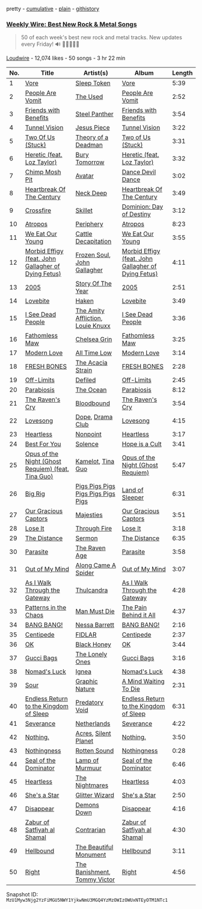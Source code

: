 pretty - [cumulative](/playlists/cumulative/53x58hBq1M9qCzZxyRUmp4.md) - [plain](/playlists/plain/53x58hBq1M9qCzZxyRUmp4) - [githistory](https://github.githistory.xyz/mackorone/spotify-playlist-archive/blob/main/playlists/plain/53x58hBq1M9qCzZxyRUmp4)

### [Weekly Wire: Best New Rock & Metal Songs](https://open.spotify.com/playlist/53x58hBq1M9qCzZxyRUmp4)

> 50 of each week's best new rock and metal tracks\. New updates every Friday!  🔊 🤘🏿🤘🤘🏽

[Loudwire](https://open.spotify.com/user/wqopimzeqvaed8dqu6o2tixrj) - 12,074 likes - 50 songs - 3 hr 22 min

| No. | Title | Artist(s) | Album | Length |
|---|---|---|---|---|
| 1 | [Vore](https://open.spotify.com/track/3lYdGoYMQVn8ywkbd6X6fZ) | [Sleep Token](https://open.spotify.com/artist/2n2RSaZqBuUUukhbLlpnE6) | [Vore](https://open.spotify.com/album/3VjYAhNuyNAWqTIzvSyXml) | 5:39 |
| 2 | [People Are Vomit](https://open.spotify.com/track/6PUd82fC8aYlk81GbUSAkN) | [The Used](https://open.spotify.com/artist/55VydwMyCuGcavwPuhutPL) | [People Are Vomit](https://open.spotify.com/album/0qijHJkDRqedEy7Lpezs2o) | 2:52 |
| 3 | [Friends with Benefits](https://open.spotify.com/track/08kgoxE3SVFiHQvyWez4Kl) | [Steel Panther](https://open.spotify.com/artist/3l02WF362j1oHOurzuseBv) | [Friends with Benefits](https://open.spotify.com/album/2aMlE5iRsUMFrwg4mxCPyU) | 3:54 |
| 4 | [Tunnel Vision](https://open.spotify.com/track/0RxvS6KLWG0SYqQJnhHIpM) | [Jesus Piece](https://open.spotify.com/artist/5ZPr0RHsR3DrAhtsYMsfHR) | [Tunnel Vision](https://open.spotify.com/album/1GZ2py8wHv4xPTfTFmlfmz) | 3:22 |
| 5 | [Two Of Us \(Stuck\)](https://open.spotify.com/track/1NhK4Gcp16Y5CHz9MDE9d6) | [Theory of a Deadman](https://open.spotify.com/artist/74eX4C98E4FCrAMl39qRsJ) | [Two of Us \(Stuck\)](https://open.spotify.com/album/0QEnqo4Z75YBkMf1yUWwrj) | 3:31 |
| 6 | [Heretic \(feat\. Loz Taylor\)](https://open.spotify.com/track/2mTi7e03FygOF0bds32848) | [Bury Tomorrow](https://open.spotify.com/artist/6BD4lgmnh4vy6kkCaZRDWt) | [Heretic \(feat\. Loz Taylor\)](https://open.spotify.com/album/4GuxQZOki4NdCKpn9kW9xn) | 3:32 |
| 7 | [Chimp Mosh Pit](https://open.spotify.com/track/464zBvKda4nyaRDguKuCXS) | [Avatar](https://open.spotify.com/artist/4jpaXieuls7LVzG1uma5Rs) | [Dance Devil Dance](https://open.spotify.com/album/5GH4bz50nqlXUm4xyK4tC2) | 3:02 |
| 8 | [Heartbreak Of The Century](https://open.spotify.com/track/6X39BP7h0IGcDFnf0PHHOb) | [Neck Deep](https://open.spotify.com/artist/2TM0qnbJH4QPhGMCdPt7fH) | [Heartbreak Of The Century](https://open.spotify.com/album/4wqFmxdd5bYFH8XRmfRkAJ) | 3:49 |
| 9 | [Crossfire](https://open.spotify.com/track/4bwvPbiPCsjyMZc6W4VPA2) | [Skillet](https://open.spotify.com/artist/49bzE5vRBRIota4qeHtQM8) | [Dominion: Day of Destiny](https://open.spotify.com/album/0yppsQTW8pACnrnH75Rvhv) | 3:12 |
| 10 | [Atropos](https://open.spotify.com/track/5LmeXeJ8McsxWZXgPkyhxs) | [Periphery](https://open.spotify.com/artist/6d24kC5fxHFOSEAmjQPPhc) | [Atropos](https://open.spotify.com/album/3B1hA33fuFZKtet8TbZg9M) | 8:23 |
| 11 | [We Eat Our Young](https://open.spotify.com/track/4BtaJV2BTpuTYhpLUqP7LB) | [Cattle Decapitation](https://open.spotify.com/artist/67ZMMtA88DDO0gTuRrzGjn) | [We Eat Our Young](https://open.spotify.com/album/2L4ZJ3BTuZe04IjLP5eNrc) | 3:55 |
| 12 | [Morbid Effigy \(feat\. John Gallagher of Dying Fetus\)](https://open.spotify.com/track/3sJAGFYaWIsOZoXiMGWcXi) | [Frozen Soul](https://open.spotify.com/artist/1hwwmQI1vhQamuIksyDKG6), [John Gallagher](https://open.spotify.com/artist/3SdmYL7oUhaUFwJhBGp2D6) | [Morbid Effigy \(feat\. John Gallagher of Dying Fetus\)](https://open.spotify.com/album/3H1jdoNX8YfDBUejrwq5oL) | 4:11 |
| 13 | [2005](https://open.spotify.com/track/7mBH6K8EkUEZmSavjoqkV7) | [Story Of The Year](https://open.spotify.com/artist/0KDuKk6YdEu3hR56HtXmxt) | [2005](https://open.spotify.com/album/75OoXT2GLguj296VYuaRMz) | 2:51 |
| 14 | [Lovebite](https://open.spotify.com/track/5eF04x4p4bLw6rpaNcMX8n) | [Haken](https://open.spotify.com/artist/2SRIVGDkdqQnrQdaXxDkJt) | [Lovebite](https://open.spotify.com/album/7l5C0M00szx06bZBiRfitX) | 3:49 |
| 15 | [I See Dead People](https://open.spotify.com/track/3UgZA53hNSPbwtNJ7x8Bd9) | [The Amity Affliction](https://open.spotify.com/artist/6kNKUYGn6VNGsRoXmyoDPK), [Louie Knuxx](https://open.spotify.com/artist/2SQXiX0AGHf3Aw43or85KX) | [I See Dead People](https://open.spotify.com/album/3R8VofbgLwq9q48eueOCqC) | 3:36 |
| 16 | [Fathomless Maw](https://open.spotify.com/track/3SSc3dcDRsvLuLYTSbyeYM) | [Chelsea Grin](https://open.spotify.com/artist/4UgQ3EFa8fEeaIEg54uV5b) | [Fathomless Maw](https://open.spotify.com/album/6RdK7lIglSnuA9xLqwTyMM) | 3:25 |
| 17 | [Modern Love](https://open.spotify.com/track/4Qjv4VFulw2xS9P5EVLvOp) | [All Time Low](https://open.spotify.com/artist/46gyXjRIvN1NL1eCB8GBxo) | [Modern Love](https://open.spotify.com/album/4q5GY0DRqSNEOb3n3JCigy) | 3:14 |
| 18 | [FRESH BONES](https://open.spotify.com/track/052ENxuzyaucDQqiAAxuo6) | [The Acacia Strain](https://open.spotify.com/artist/4tDkeVxH0CSkNiLVrsYmQs) | [FRESH BONES](https://open.spotify.com/album/7kPz7t2SmzZfcpvkCXQSAW) | 2:28 |
| 19 | [Off\-Limits](https://open.spotify.com/track/6Sq1HmzAr1ScOwXTHrULvw) | [Defiled](https://open.spotify.com/artist/6KDc0SB4ero6zAgrafjVrt) | [Off\-Limits](https://open.spotify.com/album/0rYLBZ5nDPnROkUn6eteV6) | 2:45 |
| 20 | [Parabiosis](https://open.spotify.com/track/5n8GbfmtN1BcJy9XElZN2L) | [The Ocean](https://open.spotify.com/artist/6fuALtryzj4cq7vkglKLxq) | [Parabiosis](https://open.spotify.com/album/5mtfutC0lb1aQrvhzM5nXE) | 8:12 |
| 21 | [The Raven's Cry](https://open.spotify.com/track/0CKj88bTUht7lafuwhgI7m) | [Bloodbound](https://open.spotify.com/artist/6nf7iwR6AoROxfUKZWd1r6) | [The Raven's Cry](https://open.spotify.com/album/6AV2YW66ESlkPDRE8aD6qG) | 3:54 |
| 22 | [Lovesong](https://open.spotify.com/track/1rJzEVXTeGmEhYly9GxmrY) | [Dope](https://open.spotify.com/artist/7fWgqc4HJi3pcHhK8hKg2p), [Drama Club](https://open.spotify.com/artist/3hrpJE5afivJl3uncJ4SWW) | [Lovesong](https://open.spotify.com/album/3PceYgXOI6BnaxPAYoCGd4) | 4:15 |
| 23 | [Heartless](https://open.spotify.com/track/5ArkUfWZXDuAU2JOnZzTAM) | [Nonpoint](https://open.spotify.com/artist/6BdSOHfQ6kMg0tbAFlXR1z) | [Heartless](https://open.spotify.com/album/1a6oYFvsvJPG91rSWO2960) | 3:17 |
| 24 | [Best For You](https://open.spotify.com/track/0Fa9nx13nJ7CiZLRM3in1S) | [Solence](https://open.spotify.com/artist/4fnono0JCZFAeeaecrI7kg) | [Hope is a Cult](https://open.spotify.com/album/5lq3RYK2UtsoM0KWq0dDNk) | 3:41 |
| 25 | [Opus of the Night \(Ghost Requiem\) \(feat\. Tina Guo\)](https://open.spotify.com/track/2qpr0TNvdI7mlL0RIkN2kp) | [Kamelot](https://open.spotify.com/artist/7gTbq5nTZGQIUgjEGXQpOS), [Tina Guo](https://open.spotify.com/artist/46T4yCHjQfVxokuATj1SiV) | [Opus of the Night \(Ghost Requiem\)](https://open.spotify.com/album/7bmG9sjiv1GXgwcbZMIQZe) | 5:47 |
| 26 | [Big Rig](https://open.spotify.com/track/1PKk9xVnt7W35Zv7CEoq51) | [Pigs Pigs Pigs Pigs Pigs Pigs Pigs](https://open.spotify.com/artist/1F7QDWyZTLGzkyGLgFjEhU) | [Land of Sleeper](https://open.spotify.com/album/2HqOgVl5yLGFHGTIeu8JxQ) | 6:31 |
| 27 | [Our Gracious Captors](https://open.spotify.com/track/2xrF132JiLxpDp2N7qNB1I) | [Majesties](https://open.spotify.com/artist/6ltmynMmgIUOQiL4eHlHyo) | [Our Gracious Captors](https://open.spotify.com/album/4jsqH5cBt5PPc4GIMMx204) | 3:51 |
| 28 | [Lose It](https://open.spotify.com/track/3P2GLca42iOkaRBJoyCgZw) | [Through Fire](https://open.spotify.com/artist/1SPVRGHIGb9TJxBKQ9O9XT) | [Lose It](https://open.spotify.com/album/30XEVqppC7NGS3speF9YKW) | 3:18 |
| 29 | [The Distance](https://open.spotify.com/track/69MeUMuEdDTX60oPYDTGqk) | [Sermon](https://open.spotify.com/artist/5sotVDwwLdE7twA8Z9ZYOv) | [The Distance](https://open.spotify.com/album/4hOfkSV0HwTjZC1PrIThL8) | 6:35 |
| 30 | [Parasite](https://open.spotify.com/track/5RuMI4sB3gqMw8Sg4fcN2C) | [The Raven Age](https://open.spotify.com/artist/1Ia5iTYHMBsMQfi7Fbcbuw) | [Parasite](https://open.spotify.com/album/1JpZkf6CRSSsZjXYnYv1n6) | 3:58 |
| 31 | [Out of My Mind](https://open.spotify.com/track/5Hetts0rPGqpmSG6ZnKcG8) | [Along Came A Spider](https://open.spotify.com/artist/6expmzMb4F74q2LLtcohmj) | [Out of My Mind](https://open.spotify.com/album/4yXFa8y1cCN3DHgNXAkRa1) | 3:07 |
| 32 | [As I Walk Through the Gateway](https://open.spotify.com/track/2TT62pFB3rvHtHACTsk6Zi) | [Thulcandra](https://open.spotify.com/artist/3cJkyh6iM5N2AI07hNlu1j) | [As I Walk Through the Gateway](https://open.spotify.com/album/35Y2YdFuyIXpN9qGbRYjTe) | 4:28 |
| 33 | [Patterns in the Chaos](https://open.spotify.com/track/59G0RnpXRHBrr8c6wSKDb8) | [Man Must Die](https://open.spotify.com/artist/4xTSEGK6FFGJs5re39jF8b) | [The Pain Behind it All](https://open.spotify.com/album/3Ibmo7vHl7bWiCBcEYe37d) | 4:37 |
| 34 | [BANG BANG!](https://open.spotify.com/track/2YiQL9Aa4PmGF8oMFADzzA) | [Nessa Barrett](https://open.spotify.com/artist/7pwufEBGfggjoI8twqlsmQ) | [BANG BANG!](https://open.spotify.com/album/4YmjnqegnwZ18ruZjdJsIH) | 2:16 |
| 35 | [Centipede](https://open.spotify.com/track/49xISBZpODXRwd7vVxGL93) | [FIDLAR](https://open.spotify.com/artist/3P6duIn7oHeiBACZfYeNud) | [Centipede](https://open.spotify.com/album/5JeWduRYfv1Sj4Y2Vf9hQj) | 2:37 |
| 36 | [OK](https://open.spotify.com/track/6qNMS8hywSVyaFcH3LqwEn) | [Black Honey](https://open.spotify.com/artist/2oVmQT6s29pVIKpqJkyxBS) | [OK](https://open.spotify.com/album/6xF3774il7mBjTAqfgIpeg) | 3:44 |
| 37 | [Gucci Bags](https://open.spotify.com/track/0Or4QGF0QpxEuvo8qbpCPS) | [The Lonely Ones](https://open.spotify.com/artist/7LO9DGtrr5LrhQEbhRontJ) | [Gucci Bags](https://open.spotify.com/album/14sZwIG6psZWTF18qSOjGL) | 3:16 |
| 38 | [Nomad's Luck](https://open.spotify.com/track/0Riwsy1sSuL5uCOlTvEAnH) | [Ignea](https://open.spotify.com/artist/7E7V95LId9MPJ6anIK1qrM) | [Nomad's Luck](https://open.spotify.com/album/4hu6ynojW3eaL7Bp5tDi5A) | 4:38 |
| 39 | [Sour](https://open.spotify.com/track/0t5WSRHBtXGVuoL0kdU6wy) | [Graphic Nature](https://open.spotify.com/artist/0QUcDHMfwBsMAufKXbzhkH) | [A Mind Waiting To Die](https://open.spotify.com/album/3yBsmUPZ72XPpecFjTZcUD) | 2:31 |
| 40 | [Endless Return to the Kingdom of Sleep](https://open.spotify.com/track/21U4EHOgwhHBdscrRKWcXw) | [Predatory Void](https://open.spotify.com/artist/6I1ox6Hu5K9xpmCIAhF7Ch) | [Endless Return to the Kingdom of Sleep](https://open.spotify.com/album/67hjoAqUrtExU3vT4JoxwV) | 6:31 |
| 41 | [Severance](https://open.spotify.com/track/3KtgMqqVBhbCDo3cudh4r2) | [Netherlands](https://open.spotify.com/artist/1WUAsFAAm9aQttDw4M7seC) | [Severance](https://open.spotify.com/album/0YjyPtYfor553GqNNmoFMp) | 4:22 |
| 42 | [Nothing.](https://open.spotify.com/track/6tGY5AwP6KVFIHnrk6j42l) | [Acres](https://open.spotify.com/artist/3y43zXffnLmhyQD1K4QCmD), [Silent Planet](https://open.spotify.com/artist/0JGTiwfinlCuANGu4Gq2XU) | [Nothing.](https://open.spotify.com/album/2JkYg0zwm4PUKGh5YW816n) | 3:50 |
| 43 | [Nothingness](https://open.spotify.com/track/4AKkTdR1Uux0yeyYs3vi96) | [Rotten Sound](https://open.spotify.com/artist/4aglyvdJ7ApTfDC6aQ2LFf) | [Nothingness](https://open.spotify.com/album/2GZ9YFwmV7114xdBo9oKFu) | 0:28 |
| 44 | [Seal of the Dominator](https://open.spotify.com/track/1O1K3eL5dVqjrIpKqdQ87s) | [Lamp of Murmuur](https://open.spotify.com/artist/1kPJs4pSGj3yUsYwmGmJF3) | [Seal of the Dominator](https://open.spotify.com/album/0wWiOjF17tyUNMF2SrPW3g) | 6:46 |
| 45 | [Heartless](https://open.spotify.com/track/1Yw2ojYbtxu7i9yovEgwkt) | [The Nightmares](https://open.spotify.com/artist/0uO4YPHgWPCKClAGUFoSWP) | [Heartless](https://open.spotify.com/album/2fjPDilRbMlUNAh6Ia5UvV) | 4:03 |
| 46 | [She's a Star](https://open.spotify.com/track/5Zj6r8LSnQX1CcDQZsGKop) | [Glitter Wizard](https://open.spotify.com/artist/3Cfk2tZnlxqNH8JLBM3iHX) | [She's a Star](https://open.spotify.com/album/7jp2rELr3nokAL1Pa4B2Pt) | 2:50 |
| 47 | [Disappear](https://open.spotify.com/track/10HuodEwMRlkf2jHU8d0ez) | [Demons Down](https://open.spotify.com/artist/5vifTgPK4MtJn7EAKLFKBc) | [Disappear](https://open.spotify.com/album/6ge9y1fMu8RZ4pZokcwrd2) | 4:16 |
| 48 | [Zabur of Satfiyah al Shamal](https://open.spotify.com/track/1ADiqrpMtjDVcJoxNvo7Cr) | [Contrarian](https://open.spotify.com/artist/5e2sSh9tBBIL7IPFZP5Lzf) | [Zabur of Satfiyah al Shamal](https://open.spotify.com/album/2gnuzcsYObH7wqFfT75Ylf) | 4:30 |
| 49 | [Hellbound](https://open.spotify.com/track/7KjA7r72bIwnjrHHebj195) | [The Beautiful Monument](https://open.spotify.com/artist/5YYn3EOeF8wTDb2ctUsHJ7) | [Hellbound](https://open.spotify.com/album/29ZIvvF5vUsLsy5Pgf6dSG) | 3:11 |
| 50 | [Right](https://open.spotify.com/track/1cYfuKjHpjV6ZsAHUcvoiW) | [The Banishment](https://open.spotify.com/artist/2psxmd7FANk7sG8jodoOgr), [Tommy Victor](https://open.spotify.com/artist/1MOPlKk34zQtdwvJTx03Ad) | [Right](https://open.spotify.com/album/0M0vhijuPbmdF0sEZDDQve) | 4:56 |

Snapshot ID: `MzU1Myw3Njg2YzFiMGU5NWY1YjkwNmU3MGQ4YzMzOWIzOWUxNTEyOTM1NTc1`
